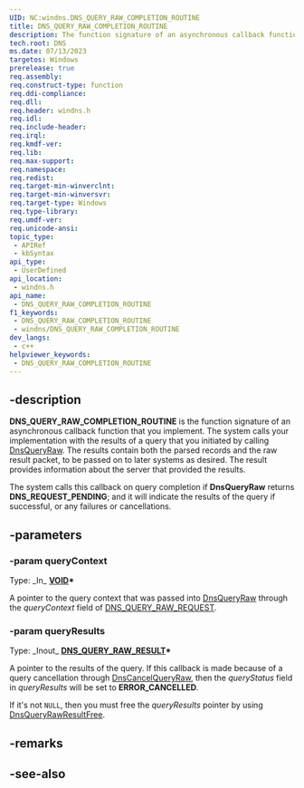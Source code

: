 ```yaml
---
UID: NC:windns.DNS_QUERY_RAW_COMPLETION_ROUTINE
title: DNS_QUERY_RAW_COMPLETION_ROUTINE
description: The function signature of an asynchronous callback function that you implement. The system calls your implementation with the results of a query that you initiated by calling DnsQueryRaw.
tech.root: DNS
ms.date: 07/13/2023
targetos: Windows
prerelease: true
req.assembly: 
req.construct-type: function
req.ddi-compliance: 
req.dll: 
req.header: windns.h
req.idl: 
req.include-header: 
req.irql: 
req.kmdf-ver: 
req.lib: 
req.max-support: 
req.namespace: 
req.redist: 
req.target-min-winverclnt: 
req.target-min-winversvr: 
req.target-type: Windows
req.type-library: 
req.umdf-ver: 
req.unicode-ansi: 
topic_type:
 - APIRef
 - kbSyntax
api_type:
 - UserDefined
api_location:
 - windns.h
api_name:
 - DNS_QUERY_RAW_COMPLETION_ROUTINE
f1_keywords:
 - DNS_QUERY_RAW_COMPLETION_ROUTINE
 - windns/DNS_QUERY_RAW_COMPLETION_ROUTINE
dev_langs:
 - c++
helpviewer_keywords:
 - DNS_QUERY_RAW_COMPLETION_ROUTINE
---
```


## -description

**DNS_QUERY_RAW_COMPLETION_ROUTINE** is the function signature of an asynchronous callback function that you implement. The system calls your implementation with the results of a query that you initiated by calling [DnsQueryRaw](./nf-windns-dnsqueryraw.md). The results contain both the parsed records and the raw result packet, to be passed on to later systems as desired. The result provides information about the server that provided the results.

The system calls this callback on query completion if **DnsQueryRaw** returns **DNS_REQUEST_PENDING**; and it will indicate the results of the query if successful, or any failures or cancellations.

## -parameters

### -param queryContext

Type: \_In\_ **[VOID](/windows/win32/winprog/windows-data-types)\***

A pointer to the query context that was passed into [DnsQueryRaw](./nf-windns-dnsqueryraw.md) through the *queryContext* field of [DNS_QUERY_RAW_REQUEST](./ns-windns-dns_query_raw_request.md).

### -param queryResults

Type: \_Inout\_ **[DNS_QUERY_RAW_RESULT](./ns-windns-dns_query_raw_result.md)\***

A pointer to the results of the query. If this callback is made because of a query cancellation through [DnsCancelQueryRaw](./nf-windns-dnscancelqueryraw.md), then the *queryStatus* field in *queryResults* will be set to **ERROR_CANCELLED**.

If it's not `NULL`, then you must free the *queryResults* pointer by using [DnsQueryRawResultFree](./nf-windns-dnsqueryrawresultfree.md).

## -remarks

## -see-also
